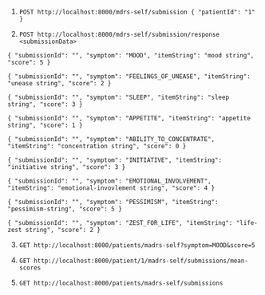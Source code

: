 1. `POST http://localhost:8000/mdrs-self/submission { "patientId": "1" }`

2. `POST http://localhost:8000/mdrs-self/submission/response <submissionData>` 

```
{ "submissionId": "", "symptom": "MOOD", "itemString": "mood string", "score": 5 }

{ "submissionId": "", "symptom": "FEELINGS_OF_UNEASE", "itemString": "unease string", "score": 2 }

{ "submissionId": "", "symptom": "SLEEP", "itemString": "sleep string", "score": 3 }

{ "submissionId": "", "symptom": "APPETITE", "itemString": "appetite string", "score": 1 }

{ "submissionId": "", "symptom": "ABILITY_TO_CONCENTRATE", "itemString": "concentration string", "score": 0 }

{ "submissionId": "", "symptom": "INITIATIVE", "itemString": "initiative string", "score": 3 }

{ "submissionId": "", "symptom": "EMOTIONAL_INVOLVEMENT", "itemString": "emotional-invovlement string", "score": 4 }

{ "submissionId": "", "symptom": "PESSIMISM", "itemString": "pessimism-string", "score": 5 }

{ "submissionId": "", "symptom": "ZEST_FOR_LIFE", "itemString": "life-zest string", "score": 2 }

```
3. `GET http://localhost:8000/patients/madrs-self?symptom=MOOD&score=5`

4. `GET http://localhost:8000/patient/1/madrs-self/submissions/mean-scores`

5. `GET http://localhost:8000/patients/madrs-self/submissions`